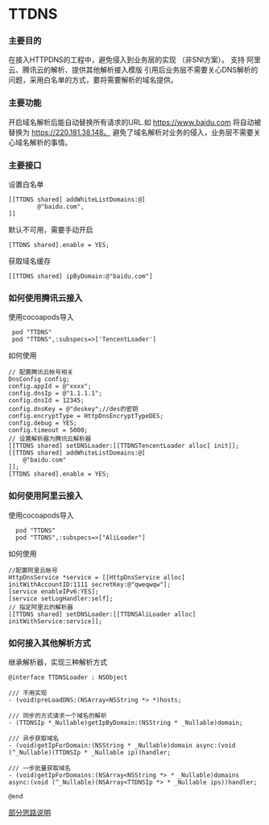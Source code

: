 # TTDNS
### 主要目的
在接入HTTPDNS的工程中，避免侵入到业务层的实现 （非SNI方案）。
支持 阿里云、腾讯云的解析、提供其他解析接入模版
引用后业务层不需要关心DNS解析的问题，采用白名单的方式，要将需要解析的域名提供。

### 主要功能
开启域名解析后能自动替换所有请求的URL.如 https://www.baidu.com 将自动被替换为 https://220.181.38.148。
避免了域名解析对业务的侵入，业务层不需要关心域名解析的事情。

### 主要接口
设置白名单
```
[[TTDNS shared] addWhiteListDomains:@[
        @"baidu.com",
]]
```

默认不可用，需要手动开启
```
[TTDNS shared].enable = YES;
```

获取域名缓存
```
[[TTDNS shared] ipByDomain:@"baidu.com"]

```

### 如何使用腾讯云接入
使用cocoapods导入
```
 pod "TTDNS"
 pod "TTDNS",:subspecs=>['TencentLoader']
```
如何使用
```
// 配置腾讯云帐号相关
DnsConfig config;
config.appId = @"xxxx";
config.dnsIp = @"1.1.1.1";
config.dnsId = 12345;
config.dnsKey = @"deskey";//des的密钥
config.encryptType = HttpDnsEncryptTypeDES;
config.debug = YES;
config.timeout = 5000;
// 设置解析器为腾讯云解析器
[[TTDNS shared] setDNSLoader:[[TTDNSTencentLoader alloc] init]];
[[TTDNS shared] addWhiteListDomains:@[
    @"baidu.com"
]];
[TTDNS shared].enable = YES;
```

### 如何使用阿里云接入
使用cocoapods导入
```
  pod "TTDNS"
  pod "TTDNS",:subspecs=>["AliLoader"]
```
如何使用
```
//配置阿里云帐号
HttpDnsService *service = [[HttpDnsService alloc] initWithAccountID:1111 secretKey:@"qweqwqw"];
[service enableIPv6:YES];
[service setLogHandler:self];
// 指定阿里云的解析器
[[TTDNS shared] setDNSLoader:[[TTDNSAliLoader alloc] initWithService:service]];
```

### 如何接入其他解析方式

继承解析器，实现三种解析方式
```
@interface TTDNSLoader : NSObject

/// 不用实现
- (void)preLoadDNS:(NSArray<NSString *> *)hosts;

/// 同步的方式请求一个域名的解析
- (TTDNSIp *_Nullable)getIpByDomain:(NSString * _Nullable)domain;

/// 异步获取域名
- (void)getIpForDomain:(NSString * _Nullable)domain async:(void (^_Nullable)(TTDNSIp * _Nullable ip))handler;

/// 一步批量获取域名
- (void)getIpForDomains:(NSArray<NSString *> * _Nullable)domains async:(void (^_Nullable)(NSArray<TTDNSIp *> * _Nullable ips))handler;

@end
```


[部分思路说明](https://zhuanlan.zhihu.com/p/456131131)
